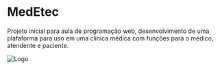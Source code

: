 # MedEtec
Projeto inicial para aula de programação web, desenvolvimento de uma plafaforma para uso em uma clínica médica com funções para o médico, atendente e paciente.  

![Logo](https://user-images.githubusercontent.com/121972347/224321643-dc83e22e-3fa0-4c97-a762-e1989e0229a5.png)

